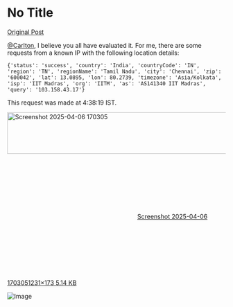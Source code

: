 # No Title

[Original Post](https://discourse.onlinedegree.iitm.ac.in/t/169029/369)

<p><a class="mention" href="/u/carlton">@Carlton</a>, I believe you all have evaluated it. For me, there are some requests from a known IP with the following location details:</p>
<pre><code class="lang-auto">{'status': 'success', 'country': 'India', 'countryCode': 'IN', 'region': 'TN', 'regionName': 'Tamil Nadu', 'city': 'Chennai', 'zip': '600042', 'lat': 13.0895, 'lon': 80.2739, 'timezone': 'Asia/Kolkata', 'isp': 'IIT Madras', 'org': 'IITM', 'as': 'AS141340 IIT Madras', 'query': '103.158.43.17'}
</code></pre>
<p>This request was made at 4:38:19 IST.<br>
<div class="lightbox-wrapper"><a class="lightbox" href="https://europe1.discourse-cdn.com/flex013/uploads/iitm/original/3X/1/3/13f9716cb0274b7528517e12fd041f6bd7717d5e.png" data-download-href="/uploads/short-url/2QHv4LuZNtGBr82CbEdgWrJU6FE.png?dl=1" title="Screenshot 2025-04-06 170305" rel="noopener nofollow ugc"><img src="https://europe1.discourse-cdn.com/flex013/uploads/iitm/original/3X/1/3/13f9716cb0274b7528517e12fd041f6bd7717d5e.png" alt="Screenshot 2025-04-06 170305" data-base62-sha1="2QHv4LuZNtGBr82CbEdgWrJU6FE" width="689" height="96" data-dominant-color="232020"><div class="meta"><svg class="fa d-icon d-icon-far-image svg-icon" aria-hidden="true"><use href="#far-image"></use></svg><span class="filename">Screenshot 2025-04-06 170305</span><span class="informations">1231×173 5.14 KB</span><svg class="fa d-icon d-icon-discourse-expand svg-icon" aria-hidden="true"><use href="#discourse-expand"></use></svg></div></a></div></p>

![Image](https://europe1.discourse-cdn.com/flex013/uploads/iitm/original/3X/1/3/13f9716cb0274b7528517e12fd041f6bd7717d5e.png)